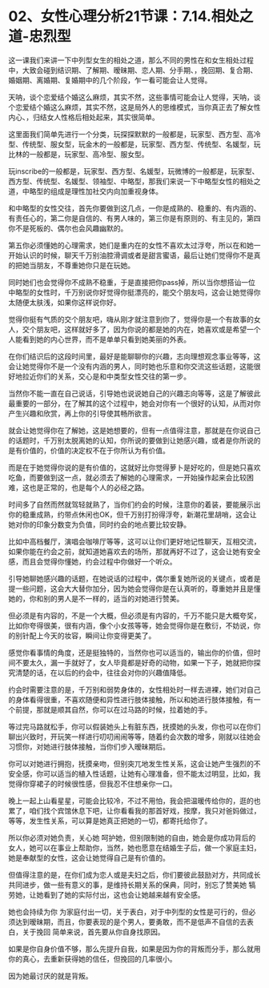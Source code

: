 # 02、女性心理分析21节课：7.14.相处之道-忠烈型

这一课我们来讲一下中列型女生的相处之道，那么不同的男性在和女生相处过程中，大致会碰到结识期、了解期、暧昧期、恋人期、分手期、，挽回期、复合期、婚姻期、离婚期、复婚期中的几个阶段，乍一看可能会让人觉得。

天呐，谈个恋爱结个婚这么麻烦，其实不然，这些事情可能会让人觉得，天呐，谈个恋爱结个婚这么麻烦，其实不然，这是局外人的思维模式，当你真正去了解女性内心、，归结女人性格后相处起来，其实很简单。

这里面我们简单先进行一个分类，玩探探默默的一般都是，玩家型、西方型、高冷型、传统型、服女型，玩金木的一般都是，玩家型、西方型、传统型、名媛型，玩比林的一般都是，玩家型、高冷型、服女型。

玩inscribe的一般都是，玩家型、西方型、名媛型，玩微博的一般都是，玩家型、西方型、传统型、名媛型、领袖型、中略型，那我们来说一下中略型女性的相处之道，中略型的组成是理性加社交内向加重视身体。

和中略型的女性交往，首先你要做到这几点，一你是成熟的、稳重的、有内涵的、有责任心的，第二你是自信的、有男人味的，第三你是有原则的、有主见的，第四你不是死板的、偶尔也会风趣幽默的。

第五你必须懂她的心理需求，她们是重内在的女性不喜欢太过浮夸，所以在和她一开始认识的时候，聊天千万别油腔滑调或者是甜言蜜语，最后让她们觉得你不是真的把她当朋友，不尊重她你只是在玩她。

同时她们也会觉得你不成熟不稳重，于是直接把你pass掉，所以当你想搭讪一位中略型的女性时，千万别说你好觉得你挺漂亮的，能交个朋友吗，这会让她觉得你太随便太肤浅，如果你这样说你好。

觉得你挺有气质的交个朋友吧，嗨从刚才就注意到你了，觉得你是一个有故事的女人，交个朋友吧，这样就好多了，因为你说的都是她的内在，她喜欢或是希望一个人能看到她的内心世界，而不是单单只看到她美丽的外表。

在你们结识后的这段时间里，最好是能聊聊你的兴趣，志向理想观念事业等等，这会让她觉得你不是一个没有内涵的男人，同时她也乐意和你交流这些话题，这能很好地拉近你们的关系，交心是和中类型女性交往的第一步。

当然你不能一直在自己说话，引导她也说说她自己的兴趣志向等等，这是了解彼此最重要的一部分，在了解其的这个过程中，她会对你有一个很好的认知，从而对你产生兴趣和欣赏，再上你的引导使其畅所欲言。

就会让她觉得你在了解她，这是她想要的，但有一点值得注意，那就是在你说自己的话题时，千万别太脱离她的认知，你所说的要做到让她感兴趣，或者是你所说的是有价值的，价值的决定权不在于你所认为有价值。

而是在于她觉得你说的是有价值的，这就好比你觉得萝卜是好吃的，但是她只喜欢吃鱼，而要做到这一点，就必须去了解她的心理需求，一开始操作起来会比较困难，这也是正常的，也是每个人的必经之路。

时间多了自然而然就驾轻就熟了，当你们约会的时候，注意你的着装，要能展示出你的稳重成熟，约带点休闲也OK，但千万别打扮得浮夸，新潮花里胡哨，这会让她对你的印象分数变为负值，同时约会的地点要比较安静。

比如中高档餐厅，演唱会咖啡厅等等，这可以让你们更好地记性聊天，互相交流，如果你能在约会之前，就知道她喜欢去的场所，那就再好不过了，这会让她有安全感，而且会觉得你懂她，约会过程中你做好一个听众。

引导她聊她感兴趣的话题，在她说话的过程中，偶尔重复她所说的关键点，或者是提一些问题，这会大大替你加分，因为她会觉得你是在认真听的，尊重她并且是懂她的，你和别的男人是不一样的，适当的对她进行赞美。

但必须是有内容的，不是一个大概，但必须是有内容的，千万不能只是大概夸奖，比如你夸得很美，很有内涵，像个小女孩等等，她会觉得你是在敷衍，不妨说，你的别针配上今天的妆容，瞬间让你变得更美了。

感觉你看事情的角度，还是挺独特的，当然你也可以适当的，输出你的价值，但时间不要太久，漏一手就好了，女人毕竟都是好奇的动物，如果一下子，她就把你探究清楚的话，在以后的约会中，往往会对你的兴趣值降低。

约会时需要注意的是，千万别和弱势身体的，女性相处时一样去进裸，她们对自己的身体看得很重，不喜欢随便和异性进行肢体接触，所以和她进行肢体接触，有一个前提，那就是顺其自然，你可以在过马路的时候，拉着她的手。

等过完马路就松手，你可以假装她头上有脏东西，抚摸她的头发，你也可以在你们聊出兴致时，开玩笑一样进行叨叨闹闹等等，随着约会次数的增多，刚就以往她会习惯你，对她进行肢体接触，当你们步入暧昧期后。

你可以对她进行拥抱，抚摸亲吻，但别突兀地发生性关系，这会让她产生强烈的不安全感，你可以适当的植入性话题，让她有心理准备，但不能太过明显，比如，我觉得你穿裙子的时候很性感，但我忍不住想亲你一口。

晚上一起上山看星星，可能会比较冷，不过不用怕，我会把温暖传给你的，逛的也累了，咱们找个宾馆休息下吧，让你看看我的那首好戏，按摩，我只对爸妈做过，等等，发生性关系，可以算是她真正把她的一切，都寄托给你了。

所以你必须对她负责，关心她 呵护她，但别限制她的自由，她会是你成功背后的女人，她可以在事业上帮助你，当然，她也愿意在结婚生子后，做一个家庭主妇，她是奉献型的女性，这会让她觉得自己是有价值的。

但值得注意的是，在你们成为恋人或是夫妇之后，你们要彼此鼓励对方，共同成长 共同进步，做一些有意义的事，是维持长期关系的保典，同时，别忘了赞美她 犒劳她，让她看到了她的实际付出，这也会让她越来越有安全感。

她也会持续为你 为家庭付出一切，关于表白，对于中列型的女性是可行的，但必须达到暧昧期，而且，你要表现的是个男人，要勇敢，而不是低声不自信的去表白，关于挽回 简单来说，首先要从你自身找原因。

如果是你自身价值不够，那么先提升自我，如果是因为你的背叛而分手，那么就用你的真心，去重新获得她的信任，但挽回的几率很小。

因为她最讨厌的就是背叛。